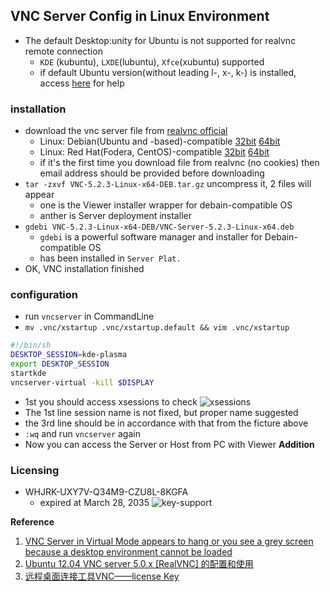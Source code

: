 ## VNC Server Config in Linux Environment
- The default Desktop:unity for Ubuntu is not supported for realvnc remote connection
  - `KDE` (kubuntu), `LXDE`(lubuntu), `Xfce`(xubuntu) supported
  - if default Ubuntu version(without leading l-, x-, k-) is installed, access [here](.) for help
### installation
- download the vnc server file from [realvnc official](http://www.realvnc.com/download/vnc/latest/)
  - Linux: Debian(Ubuntu and -based)-compatible [32bit](http://www.realvnc.com/download/get/1715/) [64bit](http://www.realvnc.com/download/get/1716/)
  - Linux: Red Hat(Fodera, CentOS)-compatible [32bit](http://www.realvnc.com/download/get/1717/) [64bit](http://www.realvnc.com/download/get/1718/)
  - if it's the first time you download file from realvnc (no cookies) then email address should be provided before downloading
- `tar -zxvf VNC-5.2.3-Linux-x64-DEB.tar.gz` uncompress it, 2 files will appear
  - one is the Viewer installer wrapper for debain-compatible OS
  - anther is Server deployment installer
- `gdebi VNC-5.2.3-Linux-x64-DEB/VNC-Server-5.2.3-Linux-x64.deb`
  - `gdebi` is a powerful software manager and installer for Debain-compatible OS
  - has been installed in `Server Plat.`
- OK, VNC installation finished
### configuration
- run `vncserver` in CommandLine
- `mv .vnc/xstartup .vnc/xstartup.default && vim .vnc/xstartup`
```bash
#!/bin/sh
DESKTOP_SESSION=kde-plasma
export DESKTOP_SESSION
startkde
vncserver-virtual -kill $DISPLAY
```
  - 1st you should access xsessions to check
  ![xsessions](../sources/xsessions.png)
  - The 1st line session name is not fixed, but proper name suggested
  - the 3rd line should be in accordance with that from the ficture above
- `:wq` and run `vncserver` again
- Now you can access the Server or Host from PC with Viewer
**Addition**
### Licensing
- WHJRK-UXY7V-Q34M9-CZU8L-8KGFA
  - expired at March 28, 2035
  ![key-support](../sources/vnc-key-support.png)



**Reference**
1. [VNC Server in Virtual Mode appears to hang or you see a grey screen because a desktop environment cannot be loaded](https://support.realvnc.com/Knowledgebase/Article/View/345/0/)
2. [Ubuntu 12.04 VNC server 5.0.x [RealVNC] 的配置和使用](http://blog.chinaunix.net/uid-12084847-id-3508474.html)
3. [远程桌面连接工具VNC——license Key](http://blog.sina.com.cn/s/blog_4ba5b45e0102e6dq.html)